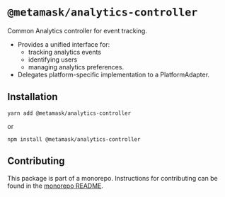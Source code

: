 # `@metamask/analytics-controller`

Common Analytics controller for event tracking.

- Provides a unified interface for:
  - tracking analytics events
  - identifying users
  - managing analytics preferences.
- Delegates platform-specific implementation to a PlatformAdapter.

## Installation

`yarn add @metamask/analytics-controller`

or

`npm install @metamask/analytics-controller`

## Contributing

This package is part of a monorepo. Instructions for contributing can be found in the [monorepo README](https://github.com/MetaMask/core#readme).
